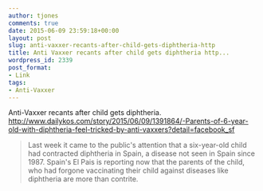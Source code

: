 ```yaml
---
author: tjones
comments: true
date: 2015-06-09 23:59:18+00:00
layout: post
slug: anti-vaxxer-recants-after-child-gets-diphtheria-http
title: Anti Vaxxer recants after child gets diphtheria http...
wordpress_id: 2339
post_format:
- Link
tags:
- Anti-Vaxxer
---
```


Anti-Vaxxer recants after child gets diphtheria.
http://www.dailykos.com/story/2015/06/09/1391864/-Parents-of-6-year-old-with-diphtheria-feel-tricked-by-anti-vaxxers?detail=facebook_sf



<blockquote>Last week it came to the public's attention that a six-year-old child had contracted diphtheria in Spain, a disease not seen in Spain since 1987. Spain's El Pais is reporting now that the parents of the child, who had forgone vaccinating their child against diseases like diphtheria are more than contrite.</blockquote>

